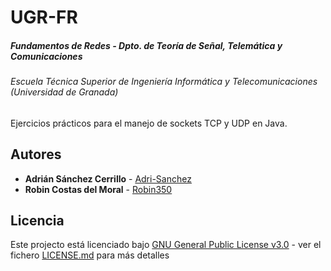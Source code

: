 # UGR-FR
##### Fundamentos de Redes - Dpto. de Teoría de Señal, Telemática y Comunicaciones
###### Escuela Técnica Superior de Ingeniería Informática y Telecomunicaciones (Universidad de Granada)

Ejercicios prácticos para el manejo de sockets TCP y UDP en Java.

## Autores

* **Adrián Sánchez Cerrillo** - [Adri-Sanchez](https://github.com/Adri-Sanchez)
* **Robin Costas del Moral**  - [Robin350](https://github.com/Robin350)

## Licencia

Este projecto está licenciado bajo [GNU General Public License v3.0](http://www.gnu.org/licenses/) - ver el fichero [LICENSE.md](LICENSE.md) para más detalles
